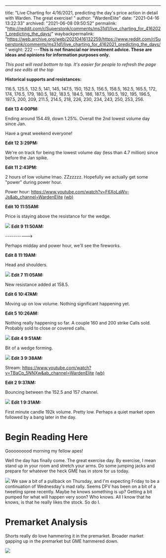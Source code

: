 ---
title: "Live Charting for 4/16/2021, predicting the day's price action in detail with Warden. The great exercise! "
author: "WardenElite"
date: "2021-04-16 13:22:33"
archived: "2021-06-08 09:50:52"
permalink: "http://reddit.com/r/Superstonk/comments/ms31d1/live_charting_for_4162021_predicting_the_days/"
waybackpermalink: "https://web.archive.org/web/20210416132259/https://www.reddit.com/r/Superstonk/comments/ms31d1/live_charting_for_4162021_predicting_the_days/"
weight: 222
---**This is not financial nor investment advice. These are ideas and opinions for information purposes only.**


*This post will read bottom to top. It's easier for people to refresh the page and see edits at the top*


**Historical supports and resistances:**


116.5, 125.5, 132.5, 141, 145, 147.5, 150, 152.5, 156.5, 158.5, 162.5, 165.5, 172, 174, 176.5, 179, 180.5, 182, 183.5, 184.5, 186, 187.5, 190.5, 192, 195, 196.5, 197.5, 200, 209, 211.5, 214.5, 218, 226, 230, 234, 243, 250, 253, 256.


**Edit 13 4:00PM:**


Ending around 154.49, down 1.25%. Overall the 2nd lowest volume day since Jan. 


Have a great weekend everyone!


**Edit 12 3:29PM:**


We're on track for being the lowest volume day (less than 4.7 million) since before the Jan spike.


**Edit 11 2:43PM:**


2 hours of low volume lmao. ZZzzzzz. Hopefully we actually get some "power" during power hour.


Power hour: <https://www.youtube.com/watch?v=F6XoLaWv-Js&ab_channel=WardenElite> [(wb)](https://www.youtube.com/watch?v=F6XoLaWv-Js&ab_channel=WardenElite)


**Edit 10 11:55AM:**


Price is staying above the resistance for the wedge.


![](/img/8y73t0na5kt61.png)
**Edit 9 11:50AM:**


----------->


Perhaps midday and power hour, we'll see the fireworks.


**Edit 8 11:19AM:**


Head and shoulders.


![](/img/c3jo87mtyjt61.png)
**Edit 7 11:05AM:**


New resistance added at 158.5.


**Edit 6 10:47AM:**


Moving up on low volume. Nothing significant happening yet.


**Edit 5 10:26AM:**


Nothing really happening so far. A couple 160 and 200 strike Calls sold. Probably sold to close or covered calls.


![](/img/px4bu3kepjt61.png)
**Edit 4 9:51AM:**


Bit of a wedge forming.


![](/img/mkck1yz3jjt61.png)
**Edit 3 9:38AM:**


Stream: <https://www.youtube.com/watch?v=TBaCp_5NNXw&ab_channel=WardenElite> [(wb)](https://www.youtube.com/watch?v=TBaCp_5NNXw&ab_channel=WardenElite)


**Edit 2 9:37AM:**


Bouncing between the 152.5 and 157 channel.


![](/img/nghqwkjogjt61.png)
**Edit 1 9:31AM:**


First minute candle 192k volume. Pretty low. Perhaps a quiet market open followed by a bang later in the day.


Begin Reading Here
==================


Gooooooood morning my fellow apes!


Well the day has finally come. The great exercise day. By exercise, I mean stand up in your room and stretch your arms. Do some jumping jacks and prepare for whatever the heck GME has in store for us today.


![](/img/lsmav2yrdjt61.png)
We saw a bit of a pullback on Thursday, and I'm expecting Friday to be a continuation of Wednesday's mad rally. Seems DFV has been on a bit of a tweeting spree recently. Maybe he knows something is up? Getting a bit pumped for what will happen very soon? Who knows. All I know that he knows, is that he really likes the stock. So do I.


Premarket Analysis
==================


Shorts really do love hammering it in the premarket. Broader market gapping up in the premarket but GME hammered down.


![](/img/8xthzw5kdjt61.png)